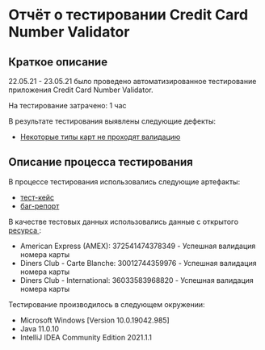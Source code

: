 # Отчёт о тестировании Credit Card Number Validator

## Краткое описание

22.05.21 - 23.05.21 было проведено автоматизированное тестирование приложения Credit Card Number Validator.

На тестирование затрачено: 1 час

В результате тестирования выявлены следующие дефекты:
* [Некоторые типы карт не проходят валидацию](https://github.com/kotebone/IntelliJIDEA/issues/2)

## Описание процесса тестирования

В процессе тестирования использовались следующие артефакты:
* [тест-кейс](https://github.com/kotebone/IntelliJIDEA/issues/3)
* [баг-репорт](https://github.com/kotebone/IntelliJIDEA/issues/2)

В качестве тестовых данных использовались данные с открытого [ресурса ](https://www.freeformatter.com/credit-card-number-generator-validator.html):
* American Express (AMEX): 372541474378349 - Успешная валидация номера карты
* Diners Club - Carte Blanche: 30012744359976 - Успешная валидация номера карты
* Diners Club - International: 36033583968820 - Успешная валидация номера карты

Тестирование производилось в следующем окружении:
* Microsoft Windows [Version 10.0.19042.985]
* Java 11.0.10
* IntelliJ IDEA Community Edition 2021.1.1

